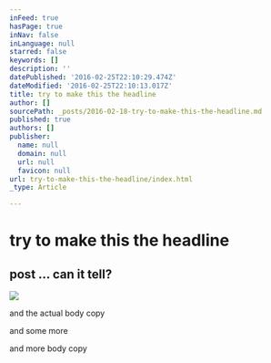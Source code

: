 ```yaml
---
inFeed: true
hasPage: true
inNav: false
inLanguage: null
starred: false
keywords: []
description: ''
datePublished: '2016-02-25T22:10:29.474Z'
dateModified: '2016-02-25T22:10:13.017Z'
title: try to make this the headline
author: []
sourcePath: _posts/2016-02-18-try-to-make-this-the-headline.md
published: true
authors: []
publisher:
  name: null
  domain: null
  url: null
  favicon: null
url: try-to-make-this-the-headline/index.html
_type: Article

---
```

# try to make this the headline

## post ... can it tell?
![](https://the-grid-user-content.s3-us-west-2.amazonaws.com/70809f18-d8d3-451a-bb72-ab2e3655e55b.png)

and the actual body copy

and some more

and more body copy